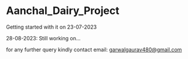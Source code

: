 # Aanchal_Dairy_Project
Getting started with it on 23-07-2023



28-08-2023: Still working on...

for any further query kindly contact
email: garwalgaurav480@gmail.com 
